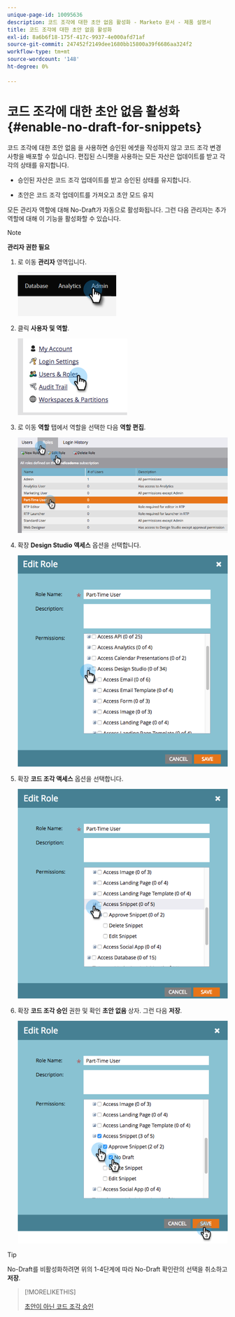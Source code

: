 ```yaml
---
unique-page-id: 10095636
description: 코드 조각에 대한 초안 없음 활성화 - Marketo 문서 - 제품 설명서
title: 코드 조각에 대한 초안 없음 활성화
exl-id: 8a6b6f18-175f-417c-9937-4e000afd71af
source-git-commit: 247452f2149dee1680bb15800a39f6686aa324f2
workflow-type: tm+mt
source-wordcount: '148'
ht-degree: 0%

---
```


# 코드 조각에 대한 초안 없음 활성화 {#enable-no-draft-for-snippets}

코드 조각에 대한 초안 없음 을 사용하면 승인된 에셋을 작성하지 않고 코드 조각 변경 사항을 배포할 수 있습니다. 편집된 스니펫을 사용하는 모든 자산은 업데이트를 받고 각각의 상태를 유지합니다.

* 승인된 자산은 코드 조각 업데이트를 받고 승인된 상태를 유지합니다.

* 초안은 코드 조각 업데이트를 가져오고 초안 모드 유지

모든 관리자 역할에 대해 No-Draft가 자동으로 활성화됩니다. 그런 다음 관리자는 추가 역할에 대해 이 기능을 활성화할 수 있습니다.

>[!NOTE]
>
>**관리자 권한 필요**

1. 로 이동 **관리자** 영역입니다.

   ![](assets/enable-no-draft-for-snippets-1.png)

1. 클릭 **사용자 및 역할**.

   ![](assets/enable-no-draft-for-snippets-2.png)

1. 로 이동 **역할** 탭에서 역할을 선택한 다음 **역할 편집**.

   ![](assets/enable-no-draft-for-snippets-3.png)

1. 확장 **Design Studio 액세스** 옵션을 선택합니다.

   ![](assets/enable-no-draft-for-snippets-4.png)

1. 확장 **코드 조각 액세스** 옵션을 선택합니다.

   ![](assets/enable-no-draft-for-snippets-5.png)

1. 확장 **코드 조각 승인** 권한 및 확인 **초안 없음** 상자. 그런 다음 **저장**.

   ![](assets/enable-no-draft-for-snippets-6.png)

>[!TIP]
>
>No-Draft를 비활성화하려면 위의 1-4단계에 따라 No-Draft 확인란의 선택을 취소하고 **저장**.

>[!MORELIKETHIS]
>
>[초안이 아닌 코드 조각 승인](/help/marketo/product-docs/personalization/segmentation-and-snippets/snippets/approve-a-snippet-with-no-draft.md)
